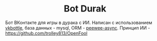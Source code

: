 <h1 align="center">Bot Durak</h1>

Бот ВКонтакте для игры в дурака с ИИ. Написан с использованием [vkbottle](https://github.com/vkbottle/vkbottle), 
база данных - mysql, ORM - [peewee-async](https://github.com/05bit/peewee-async).
Принцип ИИ - https://github.com/trolley813/OpenFool
